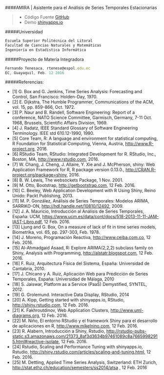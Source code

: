 ####AMIRA | Asistente para el Análisis de Series Temporales Estacionarias
> - Código Fuente [GitHub](https://github.com/ftenesaca/amira/)
> - Demo [shinyapps.io](https://espol.shinyapps.io/amira/)

#####Universidad
```javascript
Escuela Superior Politécnica del Litoral
Facultad de Ciencias Naturales y Matemáticas
Ingeniería en Estadística Informática
```
#####Proyecto de Materia Integradora
```javascript
Fernando Tenesaca, rtenese@espol.edu.ec
EC, Guayaquil, Feb. 12 2016
```
#####Referencias:
* [1]	G. Box and G. Jenkins, Time Series Analysis: Forecasting and Control, San Francisco: Holden-Day, 1970.
* [2]	E. Dijkstra, The Humble Programmer, Communications of the ACM, vol. 15, pp. 859-866, Oct. 1972.
* [3]	P. Naur and B. Randell, Software Engineering: Report of a conference, NATO Science Committee, Garmisch, Germany, 7-11 Oct. 1968, Brussels, Scientific Affairs Division, 1969.
* [4]	J. Radatz, IEEE Standard Glossary of Software Engineering Terminology. IEEE std 610.12-1990, 1990.
* [5]	Core Team, R: A language and environment for statistical computing, R Foundation for Statistical Computing, Vienna, Austria, http://www.R-project.org, 2016.
* [6]	RStudio Team, RStudio: Integrated Development for R. RStudio, Inc., Boston, MA, http://www.rstudio.com, 2016.
* [7]	W. Chang, J. Cheng, J. Allaire, Y. Xie and J. McPherson, shiny: Web Application Framework for R, R package version 0.13.0., http://CRAN.R-project.org/package=shiny, 2016.
* [8]	B. W. Lewis, The websockets Package, 1 Nov. 2001.
* [9]	M. Otto, Bootstrap, http://getbootstrap.com, 12 Feb. 2016.
* [10]	C. Beeley, Web Application Development with R Using Shiny, Reino Unido: Packt Publishing, 2013.
* [11]	M. P. González, Análisis de Series Temporales: Modelos ARIMA, SARRIKO-ON, http://hdl.handle.net/10810/12492, 2009.
* [12]	J. A. Mauricio, Introducción al Análisis de Series Temporales, España: UCM, https://www.ucm.es/data/cont/docs/518-2013-11-11-JAM-IAST-Libro.pdf, 12 Feb. 2016.
* [13]	Ljung and G. Box, On a measure of lack of fit in time series models, Biometrika, vol. 65, pp. 297-303, Feb. 1978.
* [14]	J. Moreno, Programación Reactiva, http://www.ceiba.com.co, 12 Feb. 2016.
* [15]	Al-Ahmadgaid Asaad, R: Explore ARIMA(2,2,2) subclass family on Shiny, Analysis with Programming, http://alstatr.blogspot.com, 12 Feb. 2016.
* [16]	F. Ruiz, Arquitectura Física del Sistema, España: Universidad de Cantabria, 2010.
* [17]	J. Chicano y A. Ruiz, Aplicación Web para Predicción de Series Temporales, España: Universidad de Málaga, 2010
* [18]	S. Jaiswar, Platform as a Service (PaaS) Demystified, SYNTEL, 2012.
* [19]	G. Grolemund. Interactive Data Display, RStudio, 2014
* [20]	A. Kipp, Getting started with shinyapps.io, RStudio, http://shiny.rstudio.com, 12 Feb. 2016.
* [21]	K. Fakhroutdinov, Web Application Clusters, http://www.uml-diagrams.org, 12 Feb. 2016.
* [22]	M. Niño, El entorno RStudio y el framework Shiny para el desarrollo de aplicaciones en R, http://www.mikelnino.com, 12 Feb. 2016.
* [23]	R. Alabern, Introducción a Shiny, Rstudio, http://rstudio-pubs-static.s3.amazonaws.com/21373_8af3d3634b97461089c8a76659982915.html#reactive-isolate, 12 Feb. 2016.
* [24]	Rstudio, Scaling and Performance Tuning with shinyapps.io, Rstudio, http://shiny.rstudio.com/articles/scaling-and-tuning.html, 12 Feb. 2016.
* [25]	M. Dettling, Applied Time Series Analysis, Switzerland: ETH Zurich, http://stat.ethz.ch/education/semesters/ss2014/atsa , 12 Feb. 2016
